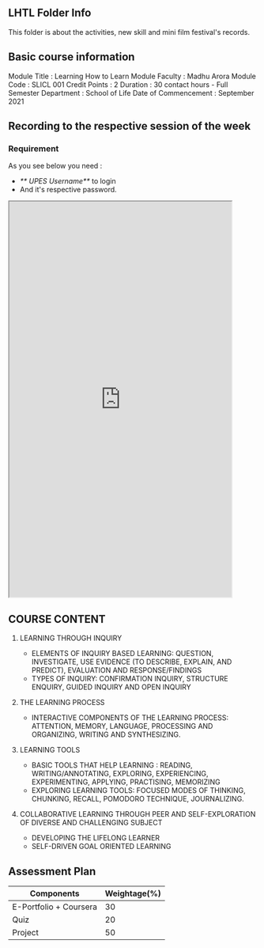 ## LHTL Folder Info

This folder is about the activities, new skill and mini film festival's records.

## Basic course information

Module Title : Learning How to Learn
Module Faculty : Madhu Arora
Module Code : SLICL 001
Credit Points : 2
Duration : 30 contact hours - Full Semester
Department : School of Life
Date of Commencement : September 2021

## Recording to the respective session of the week

### Requirement
As you see below you need :
- _** UPES Username**_ to login
- And it's respective password.

<iframe src="https://learn.upes.ac.in/ultra/courses/_56215_1/outline/collab/launchRecordings" width="450" height="800"></iframe>



## COURSE CONTENT

1. LEARNING THROUGH INQUIRY

   - ELEMENTS OF INQUIRY BASED LEARNING: QUESTION, INVESTIGATE, USE EVIDENCE (TO DESCRIBE, EXPLAIN, AND PREDICT), EVALUATION AND RESPONSE/FINDINGS
   - TYPES OF INQUIRY: CONFIRMATION INQUIRY, STRUCTURE ENQUIRY, GUIDED INQUIRY AND OPEN INQUIRY

2. THE LEARNING PROCESS
   - INTERACTIVE COMPONENTS OF THE LEARNING PROCESS: ATTENTION, MEMORY, LANGUAGE, PROCESSING AND ORGANIZING, WRITING AND SYNTHESIZING.
3. LEARNING TOOLS
   - BASIC TOOLS THAT HELP LEARNING : READING, WRITING/ANNOTATING, EXPLORING, EXPERIENCING, EXPERIMENTING, APPLYING, PRACTISING, MEMORIZING
   - EXPLORING LEARNING TOOLS: FOCUSED MODES OF THINKING, CHUNKING, RECALL, POMODORO TECHNIQUE, JOURNALIZING.
4. COLLABORATIVE LEARNING THROUGH PEER AND SELF-EXPLORATION OF DIVERSE AND CHALLENGING SUBJECT
   - DEVELOPING THE LIFELONG LEARNER
   - SELF-DRIVEN GOAL ORIENTED LEARNING

## Assessment Plan

| Components             | Weightage(%) |
| ---------------------- | ------------ |
| E-Portfolio + Coursera | 30           |
| Quiz                   | 20           |
| Project                | 50           |
